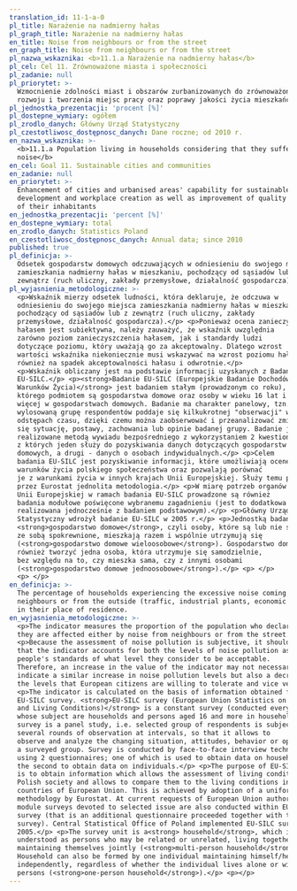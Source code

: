 ```yaml
---
translation_id: 11-1-a-0
pl_title: Narażenie na nadmierny hałas
pl_graph_title: Narażenie na nadmierny hałas
en_title: Noise from neighbours or from the street
en_graph_title: Noise from neighbours or from the street
pl_nazwa_wskaznika: <b>11.1.a Narażenie na nadmierny hałas</b>
pl_cel: Cel 11. Zrównoważone miasta i społeczności
pl_zadanie: null
pl_priorytet: >-
  Wzmocnienie zdolności miast i obszarów zurbanizowanych do zrównoważonego
  rozwoju i tworzenia miejsc pracy oraz poprawy jakości życia mieszkańców
pl_jednostka_prezentacji: 'procent [%]'
pl_dostepne_wymiary: ogółem
pl_zrodlo_danych: Główny Urząd Statystyczny
pl_czestotliwosc_dostępnosc_danych: Dane roczne; od 2010 r.
en_nazwa_wskaznika: >-
  <b>11.1.a Population living in households considering that they suffer from
  noise</b>
en_cel: Goal 11. Sustainable cities and communities
en_zadanie: null
en_priorytet: >-
  Enhancement of cities and urbanised areas' capability for sustainable
  development and workplace creation as well as improvement of quality of life
  of their inhabitants
en_jednostka_prezentacji: 'percent [%]'
en_dostepne_wymiary: total
en_zrodlo_danych: Statistics Poland
en_czestotliwosc_dostępnosc_danych: Annual data; since 2010
published: true
pl_definicja: >-
  Odsetek gospodarstw domowych odczuwających w odniesieniu do swojego miejsca
  zamieszkania nadmierny hałas w mieszkaniu, pochodzący od sąsiadów lub z
  zewnątrz (ruch uliczny, zakłady przemysłowe, działalność gospodarcza).
pl_wyjasnienia_metodologiczne: >-
  <p>Wskaźnik mierzy odsetek ludności, która deklaruje, że odczuwa w
  odniesieniu do swojego miejsca zamieszkania nadmierny hałas w mieszkaniu,
  pochodzący od sąsiadów lub z zewnątrz (ruch uliczny, zakłady
  przemysłowe, działalność gospodarcza).</p> <p>Ponieważ ocena zanieczyszczenia
  hałasem jest subiektywna, należy zauważyć, że wskaźnik uwzględnia
  zarówno poziom zanieczyszczenia hałasem, jak i standardy ludzi
  dotyczące poziomu, który uważają go za akceptowalny. Dlatego wzrost
  wartości wskaźnika niekoniecznie musi wskazywać na wzrost poziomu hałasu, ale
  również na spadek akceptowalności hałasu i odwrotnie.</p>
  <p>Wskaźnik obliczany jest na podstawie informacji uzyskanych z Badania
  EU-SILC.</p> <p><strong>Badanie EU-SILC (Europejskie Badanie Dochodów i
  Warunków Życia)</strong> jest badaniem stałym (prowadzonym co roku),
  którego podmiotem są gospodarstwa domowe oraz osoby w wieku 16 lat i
  więcej w gospodarstwach domowych. Badanie ma charakter panelowy, tzn.
  wylosowaną grupę respondentów poddaje się kilkukrotnej "obserwacji" w
  odstępach czasu, dzięki czemu można zaobserwować i przeanalizować zmieniającą
  się sytuację, postawy, zachowania lub opinie badanej grupy. Badanie jest
  realizowane metodą wywiadu bezpośredniego z wykorzystaniem 2 kwestionariuszy;
  z których jeden służy do pozyskiwania danych dotyczących gospodarstw
  domowych, a drugi - danych o osobach indywidualnych.</p> <p>Celem
  badania EU-SILC jest pozyskiwanie informacji, które umożliwiają ocenę
  warunków życia polskiego społeczeństwa oraz pozwalają porównać
  je z warunkami życia w innych krajach Unii Europejskiej. Służy temu przyjęta
  przez Eurostat jednolita metodologia.</p> <p>W miarę potrzeb organów
  Unii Europejskiej w ramach badania EU-SILC prowadzone są również
  badania modułowe poświęcone wybranemu zagadnieniu (jest to dodatkowa ankieta
  realizowana jednocześnie z badaniem podstawowym).</p> <p>Główny Urząd
  Statystyczny wdrożył badanie EU-SILC w 2005 r.</p> <p>Jednostką badania jest
  <strong>gospodarstwo domowe</strong>, czyli osoby, które są lub nie są
  ze sobą spokrewnione, mieszkają razem i wspólnie utrzymują się
  (<strong>gospodarstwo domowe wieloosobowe</strong>). Gospodarstwo domowe może
  również tworzyć jedna osoba, która utrzymuje się samodzielnie,
  bez względu na to, czy mieszka sama, czy z innymi osobami
  (<strong>gospodarstwo domowe jednoosobowe</strong>).</p> <p> </p>
  <p> </p>
en_definicja: >-
  The percentage of households experiencing the excessive noise coming from
  neighbours or from the outside (traffic, industrial plants, economic activity)
  in their place of residence.
en_wyjasnienia_metodologiczne: >-
  <p>The indicator measures the proportion of the population who declare that
  they are affected either by noise from neighbours or from the street.</p>
  <p>Because the assessment of noise pollution is subjective, it should be noted
  that the indicator accounts for both the levels of noise pollution as well as
  people's standards of what level they consider to be acceptable.
  Therefore, an increase in the value of the indicator may not necessarily
  indicate a similar increase in noise pollution levels but also a decrease of
  the levels that European citizens are willing to tolerate and vice versa.</p>
  <p>The indicator is calculated on the basis of information obtained from the
  EU-SILC survey. <strong>EU-SILC survey (European Union Statistics on Income
  and Living Conditions)</strong> is a constant survey (conducted every year)
  whose subject are households and persons aged 16 and more in households. The
  survey is a panel study, i.e. selected group of respondents is subject to
  several rounds of observation at intervals, so that it allows to
  observe and analyze the changing situation, attitudes, behavior or opinions of
  a surveyed group. Survey is conducted by face-to-face interview technique
  using 2 questionnaires; one of which is used to obtain data on households, and
  the second to obtain data on individuals.</p> <p>The purpose of EU-SILC survey
  is to obtain information which allows the assessment of living conditions of
  Polish society and allows to compare them to the living conditions in other
  countries of European Union. This is achieved by adoption of a uniform
  methodology by Eurostat. At current requests of European Union authorities,
  module surveys devoted to selected issue are also conducted within EU-SILC
  survey (that is an additional questionnaire proceeded together with the basic
  survey). Central Statistical Office of Poland implemented EU-SILC survey in
  2005.</p> <p>The survey unit is a<strong> household</strong>, which is
  understood as persons who may be related or unrelated, living together and
  maintaining themselves jointly (<strong>multi-person household</strong>).
  Household can also be formed by one individual maintaining himself/herself
  independently, regardless of whether the individual lives alone or with other
  persons (<strong>one-person household</strong>).</p> <p></p>
---
```

